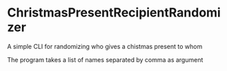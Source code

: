 # ChristmasPresentRecipientRandomizer
A simple CLI for randomizing who gives a chistmas present to whom

The program takes a list of names separated by comma as argument
